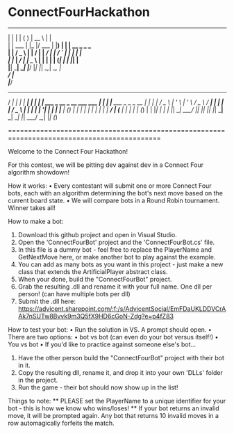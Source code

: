 # ConnectFourHackathon
  _               _     _           _____    _                                             
 | |             | |   ( )         |  __ \  | |                                            
 | |        ___  | |_  |/   ___    | |__) | | |   __ _   _   _                             
 | |       / _ \ | __|     / __|   |  ___/  | |  / _` | | | | |                            
 | |____  |  __/ | |_      \__ \   | |      | | | (_| | | |_| |                            
 |______|  \___|  \__|     |___/   |_|      |_|  \__,_|  \__, |                            
                                                          __/ |                            
                                                         |___/                             
   _____                                         _       ______                          _ 
  / ____|                                       | |     |  ____|                        | |
 | |        ___    _ __    _ __     ___    ___  | |_    | |__      ___    _   _   _ __  | |
 | |       / _ \  | '_ \  | '_ \   / _ \  / __| | __|   |  __|    / _ \  | | | | | '__| | |
 | |____  | (_) | | | | | | | | | |  __/ | (__  | |_    | |      | (_) | | |_| | | |    |_|
  \_____|  \___/  |_| |_| |_| |_|  \___|  \___|  \__|   |_|       \___/   \__,_| |_|    (_)
                                                                                           
============================================================================================

Welcome to the Connect Four Hackathon!

For this contest, we will be pitting dev against dev in a Connect Four algorithm showdown!

How it works:
• Every contestant will submit one or more Connect Four bots, each with an algorithm
  determining the bot's next move based on the current board state.
• We will compare bots in a Round Robin tournament. Winner takes all!

How to make a bot:
1. Download this github project and open in Visual Studio.
2. Open the 'ConnectFourBot' project and the 'ConnectFourBot.cs' file.
3. In this file is a dummy bot - feel free to replace the PlayerName and GetNextMove here,
   or make another bot to play against the example.
4. You can add as many bots as you want in this project - just make a new class that extends
   the ArtificialPlayer abstract class.
5. When your done, build the "ConnectFourBot" project.
6. Grab the resulting .dll and rename it with your full name. One dll per person!
   (can have multiple bots per dll)
7. Submit the .dll here:
https://advicent.sharepoint.com/:f:/s/AdvicentSocial/EmFDaUKLDDVCrAAk7nSUTw8Bvvk9m3Q5fX9HD6cGoN-Zdg?e=p4fZ83

How to test your bot:
• Run the solution in VS. A prompt should open.
• There are two options:
  • bot vs bot (can even do your bot versus itself!)
  • You vs bot
• If you'd like to practice against someone else's bot...
  1. Have the other person build the "ConnectFourBot" project with their bot in it.
  2. Copy the resulting dll, rename it, and drop it into your own 'DLLs' folder in the project.
  3. Run the game - their bot should now show up in the list!

Things to note:
** PLEASE set the PlayerName to a unique identifier for your bot - this is how we know who
   wins/loses!
** If your bot returns an invalid move, it will be prompted again. Any bot that returns
   10 invalid moves in a row automagically forfeits the match.

